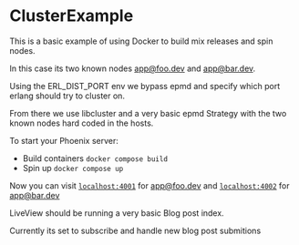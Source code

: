 # ClusterExample

This is a basic example of using Docker to build mix releases and spin nodes. 

In this case its two known nodes app@foo.dev and app@bar.dev. 

Using the ERL_DIST_PORT env we bypass epmd and specify which port erlang should try to cluster on.

From there we use libcluster and a very basic epmd Strategy with the two known nodes hard coded in the hosts. 


To start your Phoenix server:

  * Build containers `docker compose build`
  * Spin up `docker compose up`

Now you can visit [`localhost:4001`](http://localhost:4001) for app@foo.dev and [`localhost:4002`](http://localhost:4002) for app@bar.dev

LiveView should be running a very basic Blog post index. 

Currently its set to subscribe and handle new blog post submitions
